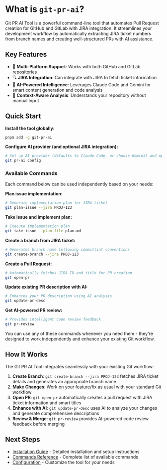 # What is `git-pr-ai`?

Git PR AI Tool is a powerful command-line tool that automates Pull Request creation for GitHub and GitLab with JIRA integration. It streamlines your development workflow by automatically extracting JIRA ticket numbers from branch names and creating well-structured PRs with AI assistance.

## Key Features

- 🚀 **Multi-Platform Support**: Works with both GitHub and GitLab repositories
- 🔍 **JIRA Integration**: Can integrate with JIRA to fetch ticket information
- 🤖 **AI-Powered Intelligence**: Leverages Claude Code and Gemini for smart content generation and code analysis
- 🎯 **Context-Aware Analysis**: Understands your repository without manual input

## Quick Start

**Install the tool globally:**

```bash
pnpm add -g git-pr-ai
```

**Configure AI provider (and optional JIRA integration):**

```bash
# Set up AI provider (defaults to Claude Code, or choose Gemini) and optionally JIRA authentication
git pr-ai config
```

### Available Commands

Each command below can be used independently based on your needs:

**Plan issue implementation:**

```bash
# Generate implementation plan for JIRA ticket
git plan-issue --jira PROJ-123
```

**Take issue and implement plan:**

```bash
# Execute implementation plan
git take-issue --plan-file plan.md
```

**Create a branch from JIRA ticket:**

```bash
# Generates branch name following commitlint conventions
git create-branch --jira PROJ-123
```

**Create a Pull Request:**

```bash
# Automatically fetches JIRA ID and title for PR creation
git open-pr
```

**Update existing PR description with AI:**

```bash
# Enhances your PR description using AI analysis
git update-pr-desc
```

**Get AI-powered PR review:**

```bash
# Provides intelligent code review feedback
git pr-review
```

You can use any of these commands whenever you need them - they're designed to work independently and enhance your existing Git workflow.

## How It Works

The Git PR AI Tool integrates seamlessly with your existing Git workflow:

1. **Create Branch**: `git create-branch --jira PROJ-123` fetches JIRA ticket details and generates an appropriate branch name
2. **Make Changes**: Work on your feature/fix as usual with your standard Git workflow
3. **Open PR**: `git open-pr` automatically creates a pull request with JIRA ticket information and smart titles
4. **Enhance with AI**: `git update-pr-desc` uses AI to analyze your changes and generate comprehensive descriptions
5. **Review & Merge**: `git pr-review` provides AI-powered code review feedback before merging

## Next Steps

- [Installation Guide](./installation) - Detailed installation and setup instructions
- [Commands Reference](../commands/commands) - Complete list of available commands
- [Configuration](../configuration) - Customize the tool for your needs
